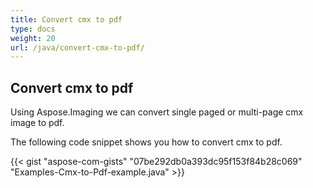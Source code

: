 ```yaml
---
title: Convert cmx to pdf
type: docs
weight: 20
url: /java/convert-cmx-to-pdf/
---
```


## **Convert cmx to pdf**
Using Aspose.Imaging we can convert single paged or multi-page cmx image to pdf.

The following code snippet shows you how to convert cmx to pdf.

{{< gist "aspose-com-gists" "07be292db0a393dc95f153f84b28c069" "Examples-Cmx-to-Pdf-example.java" >}}
